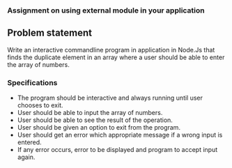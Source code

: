 ### Assignment on using external module in your application

## Problem statement

Write an interactive commandline program in application in Node.Js that finds the duplicate element in an array where a user should be able to enter the array of numbers.

### Specifications
- The program should be interactive and always running until user chooses to exit.
- User should be able to input the array of numbers.
- User should be able to see the result of the operation.
- User should be given an option to exit from the program.
- User should get an error which appropriate message if a wrong input is entered.
- If any error occurs, error to be displayed and program to accept input again.


